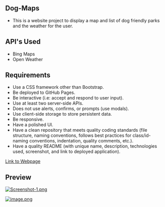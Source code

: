 ## Dog-Maps
- This is a website project to display a map and list of dog friendly parks and the weather for the user.

## API's Used
- Bing Maps
- Open Weather

## Requirements
- Use a CSS framework other than Bootstrap.
- Be deployed to GitHub Pages.
- Be interactive (i.e: accept and respond to user input).
- Use at least two server-side APIs.
- Does not use alerts, confirms, or prompts (use modals).
- Use client-side storage to store persistent data.
- Be responsive.
- Have a polished UI.
- Have a clean repository that meets quality coding standards (file structure, naming conventions, follows best practices for class/id-naming conventions, indentation, quality comments, etc.).
- Have a quality README (with unique name, description, technologies used, screenshot, and link to deployed application).

[Link to Webpage](https://wberry86.github.io/horiseon-code-refactor/)

## Preview
[![Screenshot-1.png](https://i.postimg.cc/9M6bQcrF/Screenshot-1.png)](https://postimg.cc/vgvfPFrp)

[![image.png](https://i.postimg.cc/ZRCsqfHj/image.png)](https://postimg.cc/62xfjfDG)

